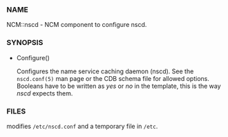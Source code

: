 ### NAME

NCM::nscd - NCM component to configure nscd.

### SYNOPSIS

- Configure()

    Configures the name service caching daemon (nscd). See the `nscd.conf(5)` man page 
    or the CDB schema file for allowed options. Booleans have to be written as
    _yes_ or _no_ in the template, this is the way _nscd_ expects them.

### FILES

modifies `/etc/nscd.conf` and a temporary file in `/etc`.

